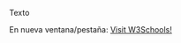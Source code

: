 <a hre="http://google.com">Texto</a>

En nueva ventana/pestaña:
<a href="http://www.w3schools.com/" target="_blank">Visit W3Schools!</a>

